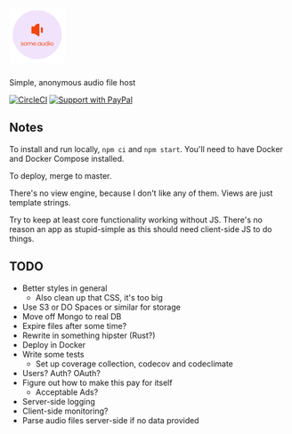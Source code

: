 # [![some.audio](./public/logo-small.png)](https://some.audio)

Simple, anonymous audio file host

[![CircleCI](https://circleci.com/gh/zacanger/some.audio.svg?style=svg)](https://circleci.com/gh/zacanger/some.audio) [![Support with PayPal](https://img.shields.io/badge/paypal-donate-yellow.png)](https://paypal.me/zacanger)

## Notes

To install and run locally, `npm ci` and `npm start`. You'll need to have
Docker and Docker Compose installed.

To deploy, merge to master.

There's no view engine, because I don't like any of them. Views are just
template strings.

Try to keep at least core functionality working without JS. There's no reason an
app as stupid-simple as this should need client-side JS to do things.

## TODO

* Better styles in general
  * Also clean up that CSS, it's too big
* Use S3 or DO Spaces or similar for storage
* Move off Mongo to real DB
* Expire files after some time?
* Rewrite in something hipster (Rust?)
* Deploy in Docker
* Write some tests
  * Set up coverage collection, codecov and codeclimate
* Users? Auth? OAuth?
* Figure out how to make this pay for itself
  * Acceptable Ads?
* Server-side logging
* Client-side monitoring?
* Parse audio files server-side if no data provided
